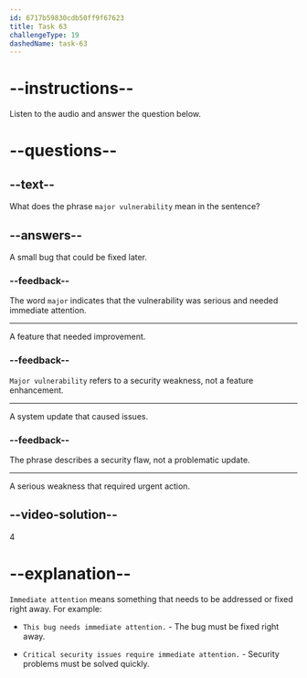 ```yaml
---
id: 6717b59830cdb50ff9f67623
title: Task 63
challengeType: 19
dashedName: task-63
---
```


<!--
AUDIO REFERENCE:
Jake: There was a major vulnerability that needed immediate attention.
-->

# --instructions--

Listen to the audio and answer the question below.

# --questions--

## --text--

What does the phrase `major vulnerability` mean in the sentence?

## --answers--

A small bug that could be fixed later.

### --feedback--

The word `major` indicates that the vulnerability was serious and needed immediate attention.

---

A feature that needed improvement.

### --feedback--

`Major vulnerability` refers to a security weakness, not a feature enhancement.

---

A system update that caused issues.

### --feedback--

The phrase describes a security flaw, not a problematic update.

---

A serious weakness that required urgent action.

## --video-solution--

4

# --explanation--

`Immediate attention` means something that needs to be addressed or fixed right away. For example:

- `This bug needs immediate attention.` - The bug must be fixed right away.

- `Critical security issues require immediate attention.` - Security problems must be solved quickly.
